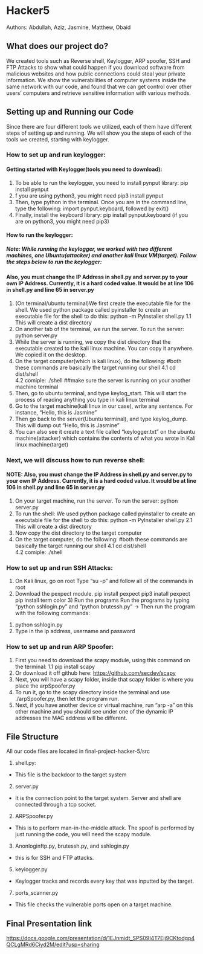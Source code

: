# Hacker5
Authors: Abdullah, Aziz, Jasmine, Matthew, Obaid

## What does our project do?
  We created tools such as Reverse shell, Keylogger, ARP spoofer, SSH and FTP Attacks to show what could happen if you download software from malicious websites and how public connections could steal your private information. We show the vulnerabilities of computer systems inside the same network with our code, and found that we can get control over other users’ computers and retrieve sensitive information with various methods.

## Setting up and Running our Code
  Since there are four different tools we utilized, each of them have different steps of setting up and running. We will show you the steps of each of the tools we created, starting with keylogger.
  
### How to set up and run keylogger:
  #### Getting started with Keylogger(tools you need to download):
  1. To be able to run the keylogger, you need to install pynput library: pip install pynput
  2. f you are using python3, you might need pip3 install pynput
  3. Then, type python in the terminal. Once you are in the command line, type the following: import pynput.keyboard, followed by exit()
  4. Finally, install the keyboard library: pip install pynput.keyboard (if you are on python3, you might need pip3)
    
   #### How to run the keylogger:
   ##### Note: While running the keylogger, we worked with two different machines, one Ubuntu(attacker) and another kali linux      VM(target). Follow the steps below to run the keylogger:
   #### Also, you must change the IP Address in shell.py and server.py  to your own IP Address. Currently, it is a hard coded value. It would be at line 106 in shell.py and line 65 in server.py

1. (On terminal/ubuntu terminal)We first create the executable file for the shell. We used python package called pyinstaller to create an executable file for the shell to do this: python -m PyInstaller shell.py
 1.1 This will create a dist directory 
2. On another tab of the terminal, we run the server. To run the server: python server.py
3. While the server is running, we copy the dist directory that the executable created to the kali linux machine. You can copy it anywhere. We copied it on the desktop.
4. On the target computer(which is kali linux), do the following: #both these commands are basically the target running our shell
4.1 cd dist/shell                     
4.2 comiple: ./shell     ##make sure the server is running on your another machine terminal
5. Then, go to ubuntu terminal, and type keylog_start. This will start the process of reading anything you type in kali linux terminal
6. Go to the target machine(kali linux in our case), write any sentence. For instance, “Hello, this is Jasmine”
7. Then go back to the server(Ubuntu terminal), and type keylog_dump. This will dump out “Hello, this is Jasmine”
8. You can also see it create a text file called “keylogger.txt” on the ubuntu machine(attacker) which contains the contents of what you wrote in Kali linux machine(target)

### Next, we will discuss how to run reverse shell:
#### NOTE: Also, you must change the IP Address in shell.py and server.py to your own IP Address. Currently, it is a hard coded value. It would be at line 106 in shell.py and line 65 in server.py
1. On your target machine, run the server. To run the server: python server.py
2. To run the shell: We used python package called pyinstaller to create an executable file for the shell to do this: python -m PyInstaller shell.py
 2.1 This will create a dist directory 
3. Now copy the dist directory to the target computer
4. On the target computer, do the following: #both these commands are basically the target running our shell
4.1 cd dist/shell                     
4.2 comiple: ./shell  


### How to set up and run SSH Attacks:
1) On Kali linux, go on root 
Type “su -p” and follow all of the commands in root
 2) Download the pexpect module.
pip install pexpect
pip3 inatall pexpect
pip install term color
	3) Run the programs 
Run the programs by typing “python sshlogin.py” and “python brutessh.py”
-> Then run the program with the following commands:
1. python sshlogin.py 
2. Type in the ip address, username and password


### How to set up and run ARP Spoofer:
1. First you need to download the scapy module, using this command on the terminal: 
    1.1 pip install scapy
2. Or download it off github here: https://github.com/secdev/scapy
3. Next, you will have a scapy folder, inside that scapy folder is where you place the arpSpoofer.py
4. To run it, go to the scapy directory inside the terminal and use ./arpSpoofer.py, then let the program run. 
5. Next, if you have another device or virtual machine, run “arp -a” on this other machine and you should see under one of the dynamic IP addresses the MAC address will be different.

## File Structure
All our code files are located in final-project-hacker-5/src
1. shell.py:
- This file is the backdoor to the target system
2. server.py
- It is the connection point to the target system. Server and shell are connected through a tcp socket. 
2. ARPSpoofer.py
- This is to perform man-in-the-middle attack. The spoof is performed by just running the code, you will need the scapy module.
3. Anonloginftp.py, brutessh.py, and sshlogin.py
- this is for SSH and FTP attacks. 
5. keylogger.py
- Keylogger tracks and records every key that was inputted by the target. 
7. ports_scanner.py
- This file checks the vulnerable ports open on a target machine.

## Final Presentation link
https://docs.google.com/presentation/d/1EJnmidt_SPS09I4T7Ejj9CKtodgp4QCLgMRd6Ciyd2M/edit?usp=sharing
